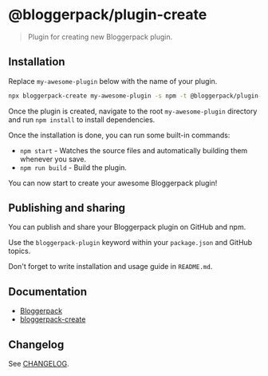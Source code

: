 # @bloggerpack/plugin-create

> Plugin for creating new Bloggerpack plugin.

## Installation

Replace `my-awesome-plugin` below with the name of your plugin.

```bash
npx bloggerpack-create my-awesome-plugin -s npm -t @bloggerpack/plugin-create
```

Once the plugin is created, navigate to the root `my-awesome-plugin` directory and run `npm install` to install dependencies.

Once the installation is done, you can run some built-in commands:

- `npm start` - Watches the source files and automatically building them whenever you save.
- `npm run build` - Build the plugin.

You can now start to create your awesome Bloggerpack plugin!

## Publishing and sharing

You can publish and share your Bloggerpack plugin on GitHub and npm.

Use the `bloggerpack-plugin` keyword within your `package.json` and GitHub topics.

Don't forget to write installation and usage guide in `README.md`.

## Documentation

- [Bloggerpack](https://github.com/bloggerpack/bloggerpack/tree/main/packages/bloggerpack)
- [bloggerpack-create](https://github.com/bloggerpack/bloggerpack/tree/main/packages/bloggerpack-create)

## Changelog

See [CHANGELOG](https://github.com/bloggerpack/bloggerpack/blob/main/plugins/create/CHANGELOG.md).

